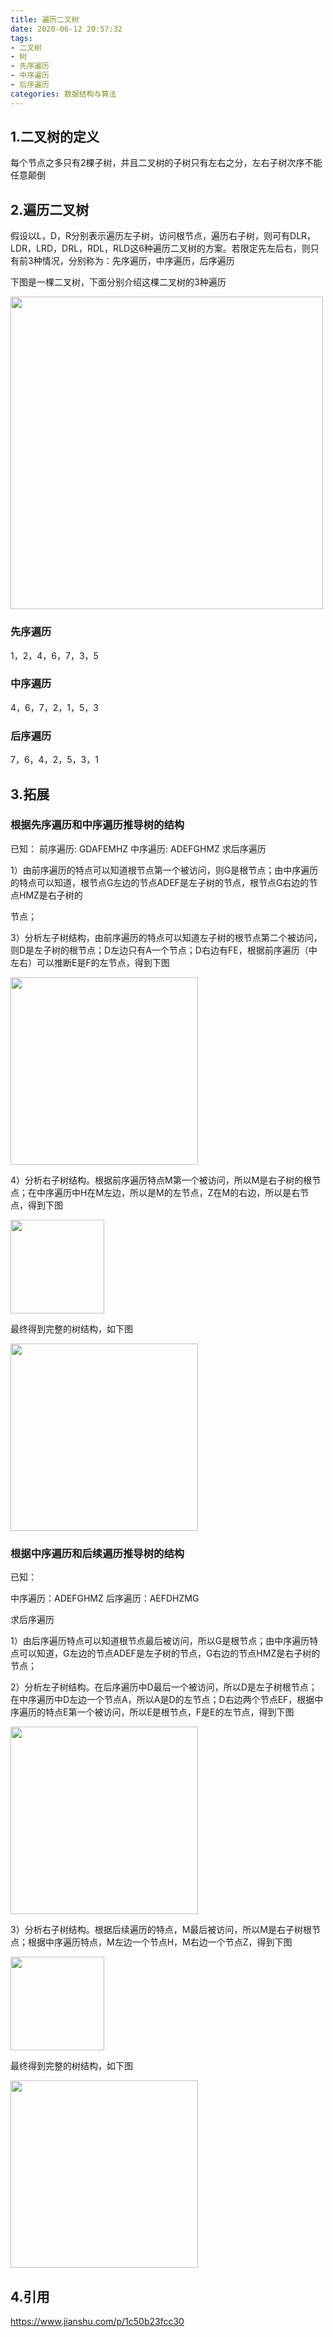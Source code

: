 ```yaml
---
title: 遍历二叉树
date: 2020-06-12 20:57:32
tags: 
- 二叉树
- 树
- 先序遍历
- 中序遍历
- 后序遍历
categories: 数据结构与算法
---
```


## 1.二叉树的定义

每个节点之多只有2棵子树，并且二叉树的子树只有左右之分，左右子树次序不能任意颠倒

## 2.遍历二叉树

假设以L，D，R分别表示遍历左子树，访问根节点，遍历右子树，则可有DLR，LDR，LRD，DRL，RDL，RLD这6种遍历二叉树的方案。若限定先左后右，则只有前3种情况，分别称为：先序遍历，中序遍历，后序遍历

下图是一棵二叉树，下面分别介绍这棵二叉树的3种遍历

<p><img src="/assets/blogImg/遍历二叉树_01.png" width="500"></p>

### 先序遍历

1，2，4，6，7，3，5

### 中序遍历

4，6，7，2，1，5，3

### 后序遍历

7，6，4，2，5，3，1

## 3.拓展

### 根据先序遍历和中序遍历推导树的结构

已知：
前序遍历: GDAFEMHZ
中序遍历: ADEFGHMZ
求后序遍历

1）由前序遍历的特点可以知道根节点第一个被访问，则G是根节点；由中序遍历的特点可以知道，根节点G左边的节点ADEF是左子树的节点，根节点G右边的节点HMZ是右子树的

节点；

3）分析左子树结构，由前序遍历的特点可以知道左子树的根节点第二个被访问，则D是左子树的根节点；D左边只有A一个节点；D右边有FE，根据前序遍历（中左右）可以推断E是F的左节点，得到下图

<p><img src="/assets/blogImg/遍历二叉树_02.png" width="300"></p>

4）分析右子树结构。根据前序遍历特点M第一个被访问，所以M是右子树的根节点；在中序遍历中H在M左边，所以是M的左节点，Z在M的右边，所以是右节点，得到下图

<p><img src="/assets/blogImg/遍历二叉树_03.png" width="150"></p>

最终得到完整的树结构，如下图

<p><img src="/assets/blogImg/遍历二叉树_04.png" width="300"></p>

### 根据中序遍历和后续遍历推导树的结构

已知：

中序遍历：ADEFGHMZ
后序遍历：AEFDHZMG

求后序遍历

1）由后序遍历特点可以知道根节点最后被访问，所以G是根节点；由中序遍历特点可以知道，G左边的节点ADEF是左子树的节点，G右边的节点HMZ是右子树的节点；

2）分析左子树结构。在后序遍历中D最后一个被访问，所以D是左子树根节点；在中序遍历中D左边一个节点A，所以A是D的左节点；D右边两个节点EF，根据中序遍历的特点E第一个被访问，所以E是根节点，F是E的左节点，得到下图

<p><img src="/assets/blogImg/遍历二叉树_02.png" width="300"></p>

3）分析右子树结构。根据后续遍历的特点，M最后被访问，所以M是右子树根节点；根据中序遍历特点，M左边一个节点H，M右边一个节点Z，得到下图

<p><img src="/assets/blogImg/遍历二叉树_03.png" width="150"></p>

最终得到完整的树结构，如下图

<p><img src="/assets/blogImg/遍历二叉树_04.png" width="300"></p>

## 4.引用

https://www.jianshu.com/p/1c50b23fcc30
